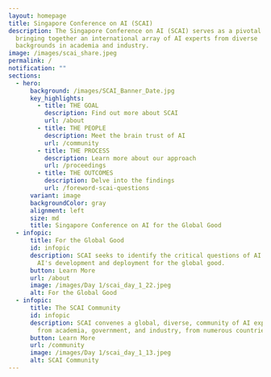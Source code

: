 ```yaml
---
layout: homepage
title: Singapore Conference on AI (SCAI)
description: The Singapore Conference on AI (SCAI) serves as a pivotal nexus,
  bringing together an international array of AI experts from diverse
  backgrounds in academia and industry.
image: /images/scai_share.jpeg
permalink: /
notification: ""
sections:
  - hero:
      background: /images/SCAI_Banner_Date.jpg
      key_highlights:
        - title: THE GOAL
          description: Find out more about SCAI
          url: /about
        - title: THE PEOPLE
          description: Meet the brain trust of AI
          url: /community
        - title: THE PROCESS
          description: Learn more about our approach
          url: /proceedings
        - title: THE OUTCOMES
          description: Delve into the findings
          url: /foreword-scai-questions
      variant: image
      backgroundColor: gray
      alignment: left
      size: md
      title: Singapore Conference on AI for the Global Good
  - infopic:
      title: For the Global Good
      id: infopic
      description: SCAI seeks to identify the critical questions of AI that impede
        AI's development and deployment for the global good.
      button: Learn More
      url: /about
      image: /images/Day 1/scai_day_1_22.jpeg
      alt: For the Global Good
  - infopic:
      title: The SCAI Community
      id: infopic
      description: SCAI convenes a global, diverse, community of AI experts. They come
        from academia, government, and industry, from numerous countries.
      button: Learn More
      url: /community
      image: /images/Day 1/scai_day_1_13.jpeg
      alt: SCAI Community
---
```

